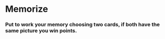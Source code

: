 # Memorize

### Put to work your memory choosing two cards, if both have the same picture you win points.
